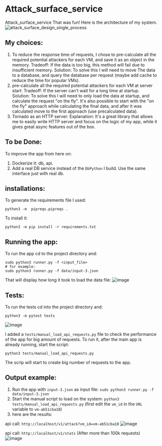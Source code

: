 # Attack_surface_service
Attack_surface_service That was fun!
Here is the architecture of my system.
![attack_surface_design_single_process](https://user-images.githubusercontent.com/35425887/126724467-eae657db-c406-465a-a03c-888948642351.png)

## My choices:
1. To reduce the response time of requests, I chose to pre-calculate all the required potential attackers for each VM, and save it as an object in the memory.
    Tradeoff: If the data is too big, this method will fail due to insufficient memory. 
    Solution: To solve this I will need to move The data to a database, and query the database per request (maybe add cache to reduce the time for popular VMs).
2. pre-calculate all the required potential attackers for each VM at server start:
    Tradeoff: If the server can't wait for a long time at startup. 
    Solution: To solve this I will need to only load the data at startup, and calculate the request "on the fly". It's also possible to start with the "on the fly" approach while calculating the final data, and after it was calculated move to the first approach (use precalculated data).
3. Tornado as an HTTP server:
    Explanation: It's a great library that allows me to easily write HTTP server and focus on the logic of my app, while it gives great async features out of the box. 

## To be Done:
To improve the app from here on:
1. Dockerize it: db, api.
2. Add a real DB service instead of the `DbPython` I build. Use the same interface just with real db.

## installations:

To generate the requirements file I used:
```
python3 -m  pipreqs.pipreqs .
```

To install it:
```
python3 -m pip install -r requirements.txt
```


## Running the app:
To run the app cd to the project directory and:
```
sudo python3 runner.py -f <input_file>
# for example:
sudo python3 runner.py -f data/input-3.json
```
That will display how long it took to load the data file:
![image](https://user-images.githubusercontent.com/35425887/126723466-c587e77f-f259-4eed-b57b-11041aebeb0b.png)


## Tests:
To run the tests cd into the project directory and:
```
python3 -m pytest tests
```
![image](https://user-images.githubusercontent.com/35425887/126723654-06f36a3c-9d88-4503-8d8d-c7a61f8a401b.png)

I added a `tests/manual_load_api_requests.py` file to check the performance of the app for big amount of requests.
To run it, after the main app is already running, start the script:
```
python3 tests/manual_load_api_requests.py
```
The scrip will start to create big number of requests to the app.

## Output example:
1. Run the app with `input-3.json` as input file: `sudo python3 runner.py -f data/input-3.json`
2. Start the manual script to load on the system: `python3 tests/manual_load_api_requests.py` (first edit the `vm_id` in the `URL` variable to `vm-ab51cba10`)
3. here are the results:

api call: `http://localhost/v1/attack?vm_id=vm-ab51cba10`
![image](https://user-images.githubusercontent.com/35425887/126726509-92f1454a-1ec7-4221-bed9-d665ffca1b34.png)

api call: `http://localhost/v1/stats` (After more than 100k requests)
![image](https://user-images.githubusercontent.com/35425887/126726815-ae7f2d42-ad34-4ddf-8ab6-69046d0bfd22.png)

